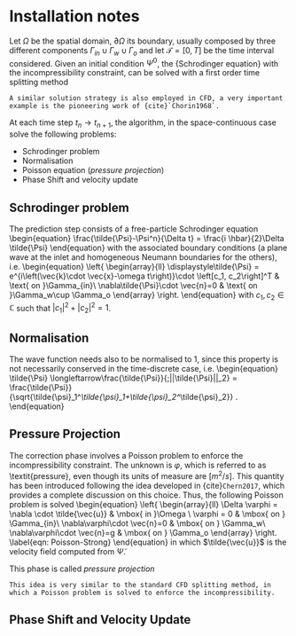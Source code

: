# Installation notes

Let $\Omega$ be the spatial domain, $\partial \Omega$ its boundary, usually composed by three different components $\Gamma_{in}\cup \Gamma_w\cup \Gamma_o$ and let $\mathcal{T} = [0, T]$ be the time interval considered. Given an initial condition $\Psi^0$, the {Schrodinger equation} with the incompressibility constraint, can be solved with a first order time splitting method

```{note}
A similar solution strategy is also employed in CFD, a very important example is the pioneering work of {cite}`Chorin1968`.
```

At each time step $t_n\rightarrow t_{n+1}$, the algorithm, in the space-continuous case solve the following problems:

- Schrodinger problem
- Normalisation
- Poisson equation (*pressure projection*)
- Phase Shift and velocity update

## Schrodinger problem
The prediction step consists of a free-particle Schrodinger equation
\begin{equation}
    \frac{\tilde{\Psi}-\Psi^n}{\Delta t} = \frac{i \hbar}{2}\Delta \tilde{\Psi}
\end{equation}
with the associated boundary conditions (a plane wave at the inlet and homogeneous Neumann boundaries for the others), i.e. 
\begin{equation}
     \left\{
        \begin{array}{ll}
            \displaystyle\tilde{\Psi} = e^{i\left(\vec{k}\cdot \vec{x}-\omega t\right)}\cdot \left[c_1, c_2\right]^T & \text{ on }\Gamma_{in}\\
            \nabla\tilde{\Psi}\cdot \vec{n}=0 & \text{ on }\Gamma_w\cup \Gamma_o
        \end{array}
        \right.
    \end{equation}
with $c_1,c_2 \in\mathbb{C}$ such that $|c_1|^2+|c_2|^2=1$.
## Normalisation
The wave function needs also to be normalised to 1, since this property is not necessarily conserved in the time-discrete case, i.e.
\begin{equation}
    \tilde{\Psi} \longleftarrow\frac{\tilde{\Psi}}{\;||\tilde{\Psi}||_2} =
    \frac{\tilde{\Psi}}{\sqrt{\tilde{\psi}_1^*\tilde{\psi}_1+\tilde{\psi}_2^*\tilde{\psi}_2}}  .
\end{equation}
## Pressure Projection
The correction phase involves a Poisson problem to enforce the incompressibility constraint. The unknown is $\varphi$, which is referred to as \textit{pressure}, even though its units of measure are $[m^2/s]$. This quantity has been introduced following the idea developed in {cite}`Chern2017`, which provides a complete discussion on this choice. Thus, the following Poisson problem is solved
\begin{equation}
        \left\{
    \begin{array}{ll}
       \Delta \varphi = \nabla \cdot \tilde{\vec{u}} & \mbox{ in }\Omega \\
       \varphi = 0 & \mbox{ on } \Gamma_{in}\\
        \nabla\varphi\cdot \vec{n}=0 & \mbox{ on } \Gamma_w\\ 
        \nabla\varphi\cdot \vec{n}=g & \mbox{ on } \Gamma_o
    \end{array}
    \right. 
    \label{eqn: Poisson-Strong}
\end{equation}
in which $\tilde{\vec{u}}$ is the velocity field computed from $\tilde{\Psi}$.

This phase is called *pressure projection*
```{note}
This idea is very similar to the standard CFD splitting method, in which a Poisson problem is solved to enforce the incompressibility.
```

## Phase Shift and Velocity Update
